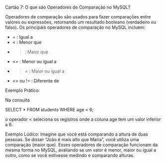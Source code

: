 Cartão 7: O que são Operadores de Comparação no MySQL?

Operadores de comparação são usados para fazer comparações entre valores ou expressões, retornando um resultado booleano (verdadeiro ou falso). Os principais operadores de comparação no MySQL incluem:

- = : Igual a
- < : Menor que
- > : Maior que
- <= : Menor ou igual a
- >= : Maior ou igual a
- <> ou != : Diferente de
  
Exemplo Prático:

Na consulta

SELECT * FROM students WHERE age < 6;

o operador < seleciona os registros onde a coluna age tem um valor inferior a 6.

Exemplo Lúdico:
Imagine que você está comparando a altura de duas pessoas. Se disser “João é mais alto que Maria”, você utiliza uma comparação (maior que). Esses operadores de comparação funcionam da mesma forma no MySQL, avaliando se um valor é menor, maior ou igual a outro, como se você estivesse medindo e comparando alturas.
